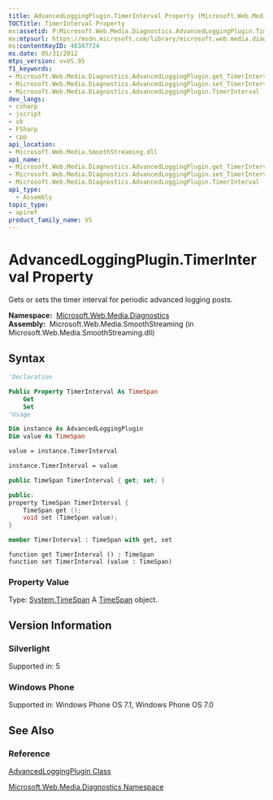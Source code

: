 ```yaml
---
title: AdvancedLoggingPlugin.TimerInterval Property (Microsoft.Web.Media.Diagnostics)
TOCTitle: TimerInterval Property
ms:assetid: P:Microsoft.Web.Media.Diagnostics.AdvancedLoggingPlugin.TimerInterval
ms:mtpsurl: https://msdn.microsoft.com/library/microsoft.web.media.diagnostics.advancedloggingplugin.timerinterval(v=VS.95)
ms:contentKeyID: 46307724
ms.date: 05/31/2012
mtps_version: v=VS.95
f1_keywords:
- Microsoft.Web.Media.Diagnostics.AdvancedLoggingPlugin.get_TimerInterval
- Microsoft.Web.Media.Diagnostics.AdvancedLoggingPlugin.set_TimerInterval
- Microsoft.Web.Media.Diagnostics.AdvancedLoggingPlugin.TimerInterval
dev_langs:
- csharp
- jscript
- vb
- FSharp
- cpp
api_location:
- Microsoft.Web.Media.SmoothStreaming.dll
api_name:
- Microsoft.Web.Media.Diagnostics.AdvancedLoggingPlugin.get_TimerInterval
- Microsoft.Web.Media.Diagnostics.AdvancedLoggingPlugin.set_TimerInterval
- Microsoft.Web.Media.Diagnostics.AdvancedLoggingPlugin.TimerInterval
api_type:
  - Assembly
topic_type:
- apiref
product_family_name: VS
---
```


# AdvancedLoggingPlugin.TimerInterval Property

Gets or sets the timer interval for periodic advanced logging posts.

**Namespace:**  [Microsoft.Web.Media.Diagnostics](microsoft-web-media-diagnostics-namespace_1.md)  
**Assembly:**  Microsoft.Web.Media.SmoothStreaming (in Microsoft.Web.Media.SmoothStreaming.dll)

## Syntax

```vb
'Declaration

Public Property TimerInterval As TimeSpan
    Get
    Set
'Usage

Dim instance As AdvancedLoggingPlugin
Dim value As TimeSpan

value = instance.TimerInterval

instance.TimerInterval = value
```

```csharp
public TimeSpan TimerInterval { get; set; }
```

```cpp
public:
property TimeSpan TimerInterval {
    TimeSpan get ();
    void set (TimeSpan value);
}
```

``` fsharp
member TimerInterval : TimeSpan with get, set
```

```jscript
function get TimerInterval () : TimeSpan
function set TimerInterval (value : TimeSpan)
```

### Property Value

Type: [System.TimeSpan](https://msdn.microsoft.com/library/269ew577\(v=vs.95\))  
A [TimeSpan](https://msdn.microsoft.com/library/269ew577\(v=vs.95\)) object.

## Version Information

### Silverlight

Supported in: 5  

### Windows Phone

Supported in: Windows Phone OS 7.1, Windows Phone OS 7.0  

## See Also

### Reference

[AdvancedLoggingPlugin Class](advancedloggingplugin-class-microsoft-web-media-diagnostics_1.md)

[Microsoft.Web.Media.Diagnostics Namespace](microsoft-web-media-diagnostics-namespace_1.md)
